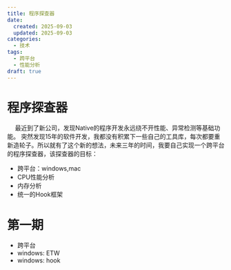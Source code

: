 ```yaml
---
title: 程序探查器
date:
  created: 2025-09-03
  updated: 2025-09-03
categories:
  - 技术
tags:
  - 跨平台
  - 性能分析 
draft: true
---
```


# 程序探查器 
&ensp;&ensp; 最近到了新公司，发现Native的程序开发永远绕不开性能、异常检测等基础功能。 突然发现15年的软件开发，我都没有积累下一些自己的工具库，每次都要重新造轮子。所以就有了这个新的想法，未来三年的时间，我要自己实现一个跨平台的程序探查器，该探查器的目标：
- 跨平台：windows,mac
- CPU性能分析
- 内存分析
- 统一的Hook框架

<!-- more -->
# 第一期
- 跨平台
- windows: ETW
- windows: hook